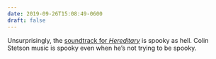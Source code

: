 ```yaml
---
date: 2019-09-26T15:08:49-0600
draft: false
---
```




Unsurprisingly, the [soundtrack for _Hereditary_](https://www.discogs.com/Colin-Stetson-Hereditary-Original-Motion-Picture-Soundtrack/master/1381408) is spooky as hell. Colin Stetson music is spooky even when he’s not trying to be spooky.



